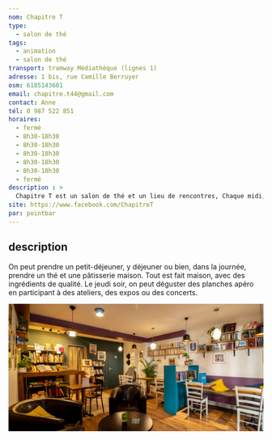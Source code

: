 ```yaml
---
nom: Chapitre T
type:
  - salon de thé
tags:
  - animation
  - salon de thé
transport: tramway Médiathèque (lignes 1)
adresse: 1 bis, rue Camille Berruyer
osm: 6185143601
email: chapitre.t44@gmail.com 
contact: Anne
tél: 0 987 522 851
horaires:
  - fermé
  - 8h30-18h30
  - 8h30-18h30
  - 8h30-18h30
  - 8h30-18h30
  - 8h30-18h30
  - fermé
description : >
  Chapitre T est un salon de thé et un lieu de rencontres, Chaque midi, Anne propose des recettes simples et efficaces.
site: https://www.facebook.com/ChapitreT
par: pointbar
---
```


## description

On peut prendre un petit-déjeuner, y déjeuner ou bien, dans la journée, prendre un thé et une pâtisserie maison. Tout est fait maison, avec des ingrédients de qualité.
Le jeudi soir, on peut déguster des planches apéro en participant à des ateliers, des expos ou des concerts.

![Chapitre T](./media/chapitre-t.jpg)

